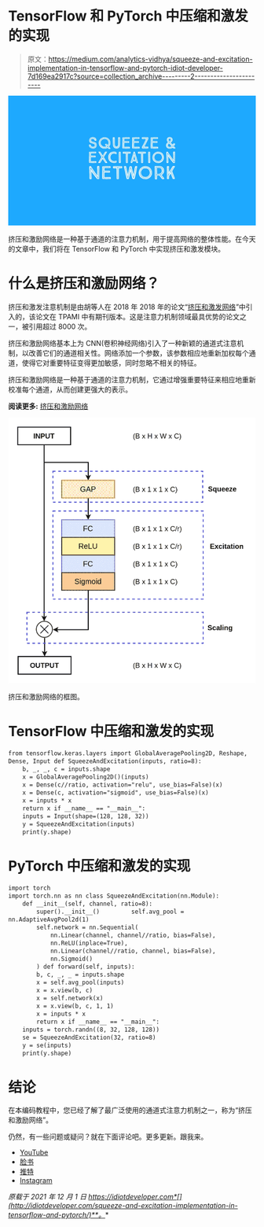# TensorFlow 和 PyTorch 中压缩和激发的实现

> 原文：<https://medium.com/analytics-vidhya/squeeze-and-excitation-implementation-in-tensorflow-and-pytorch-idiot-developer-7d169ea2917c?source=collection_archive---------2----------------------->

![](img/8589fe452e9631e63d8128b107a5375d.png)

挤压和激励网络是一种基于通道的注意力机制，用于提高网络的整体性能。在今天的文章中，我们将在 TensorFlow 和 PyTorch 中实现挤压和激发模块。

# 什么是挤压和激励网络？

挤压和激发注意机制是由胡等人在 2018 年 2018 年的论文“[挤压和激发网络](https://arxiv.org/abs/1709.01507)”中引入的，该论文在 TPAMI 中有期刊版本。这是注意力机制领域最具优势的论文之一，被引用超过 8000 次。

挤压和激励网络基本上为 CNN(卷积神经网络)引入了一种新颖的通道式注意机制，以改善它们的通道相关性。网络添加一个参数，该参数相应地重新加权每个通道，使得它对重要特征变得更加敏感，同时忽略不相关的特征。

挤压和激励网络是一种基于通道的注意力机制，它通过增强重要特征来相应地重新校准每个通道，从而创建更强大的表示。

**阅读更多:** [挤压和激励网络](https://idiotdeveloper.com/squeeze-and-excitation-networks/)

![](img/c7af2a14e8334ca87fcadff5e0459510.png)

挤压和激励网络的框图。

# TensorFlow 中压缩和激发的实现

```
from tensorflow.keras.layers import GlobalAveragePooling2D, Reshape, Dense, Input def SqueezeAndExcitation(inputs, ratio=8): 
    b, _, _, c = inputs.shape 
    x = GlobalAveragePooling2D()(inputs) 
    x = Dense(c//ratio, activation="relu", use_bias=False)(x) 
    x = Dense(c, activation="sigmoid", use_bias=False)(x) 
    x = inputs * x 
    return x if __name__ == "__main__": 
    inputs = Input(shape=(128, 128, 32)) 
    y = SqueezeAndExcitation(inputs) 
    print(y.shape)
```

# PyTorch 中压缩和激发的实现

```
import torch 
import torch.nn as nn class SqueezeAndExcitation(nn.Module): 
    def __init__(self, channel, ratio=8): 
        super().__init__()         self.avg_pool = nn.AdaptiveAvgPool2d(1) 
        self.network = nn.Sequential(
            nn.Linear(channel, channel//ratio, bias=False),
            nn.ReLU(inplace=True), 
            nn.Linear(channel//ratio, channel, bias=False),
            nn.Sigmoid()
        ) def forward(self, inputs): 
        b, c, _, _ = inputs.shape 
        x = self.avg_pool(inputs) 
        x = x.view(b, c) 
        x = self.network(x) 
        x = x.view(b, c, 1, 1) 
        x = inputs * x 
        return x if __name__ == "__main__": 
    inputs = torch.randn((8, 32, 128, 128)) 
    se = SqueezeAndExcitation(32, ratio=8) 
    y = se(inputs) 
    print(y.shape)
```

# 结论

在本编码教程中，您已经了解了最广泛使用的通道式注意力机制之一，称为“挤压和激励网络”。

仍然，有一些问题或疑问？就在下面评论吧。更多更新。跟我来。

*   [YouTube](https://www.youtube.com/idiotdeveloper)
*   [脸书](https://facebook.com/idiotdeveloper)
*   [推特](https://twitter.com/nikhilroxtomar)
*   [Instagram](https://www.instagram.com/nikhilroxtomar)

*原载于 2021 年 12 月 1 日 https://idiotdeveloper.com*[](http://idiotdeveloper.com/squeeze-and-excitation-implementation-in-tensorflow-and-pytorch/)**。**